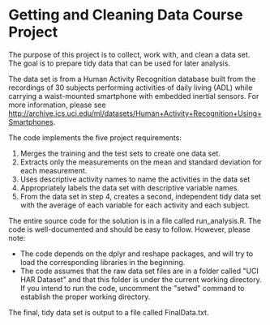 # Getting and Cleaning Data Course Project

The purpose of this project is to collect, work with, and clean a data set.  The goal is to prepare tidy data that can be used for later analysis.

The data set is from a Human Activity Recognition database built from the recordings of 30 subjects performing activities of daily living (ADL) while carrying a waist-mounted smartphone with embedded inertial sensors.  For more information, please see http://archive.ics.uci.edu/ml/datasets/Human+Activity+Recognition+Using+Smartphones.

The code implements the five project requirements:

1. Merges the training and the test sets to create one data set.
2. Extracts only the measurements on the mean and standard deviation for each measurement. 
3. Uses descriptive activity names to name the activities in the data set
4. Appropriately labels the data set with descriptive variable names. 
5. From the data set in step 4, creates a second, independent tidy data set with the average of each variable for each activity and each subject.

The entire source code for the solution is in a file called run_analysis.R.  The code is well-documented and should be easy to follow.  However,
please note:

* The code depends on the dplyr and reshape packages, and will try to load the corresponding libraries in the beginning.
* The code assumes that the raw data set files are in a folder called "UCI HAR Dataset" and that this folder is under the current working directory.  If you intend to run the code, uncomment the "setwd" command to establish the proper working directory.

The final, tidy data set is output to a file called FinalData.txt.
